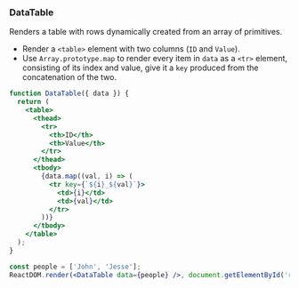 ### DataTable

Renders a table with rows dynamically created from an array of primitives.

* Render a `<table>` element with two columns (`ID` and `Value`).
* Use `Array.prototype.map` to render every item in `data` as a `<tr>` element, consisting of its index and value, give it a `key` produced from the concatenation of the two.

```jsx
function DataTable({ data }) {
  return (
    <table>
      <thead>
        <tr>
          <th>ID</th>
          <th>Value</th>
        </tr>
      </thead>
      <tbody>
        {data.map((val, i) => (
          <tr key={`${i}_${val}`}>
            <td>{i}</td>
            <td>{val}</td>
          </tr>
        ))}
      </tbody>
    </table>
  );
}
```

```jsx
const people = ['John', 'Jesse'];
ReactDOM.render(<DataTable data={people} />, document.getElementById('root'));
```

<!-- tags: array -->

<!-- expertise: 0 -->
